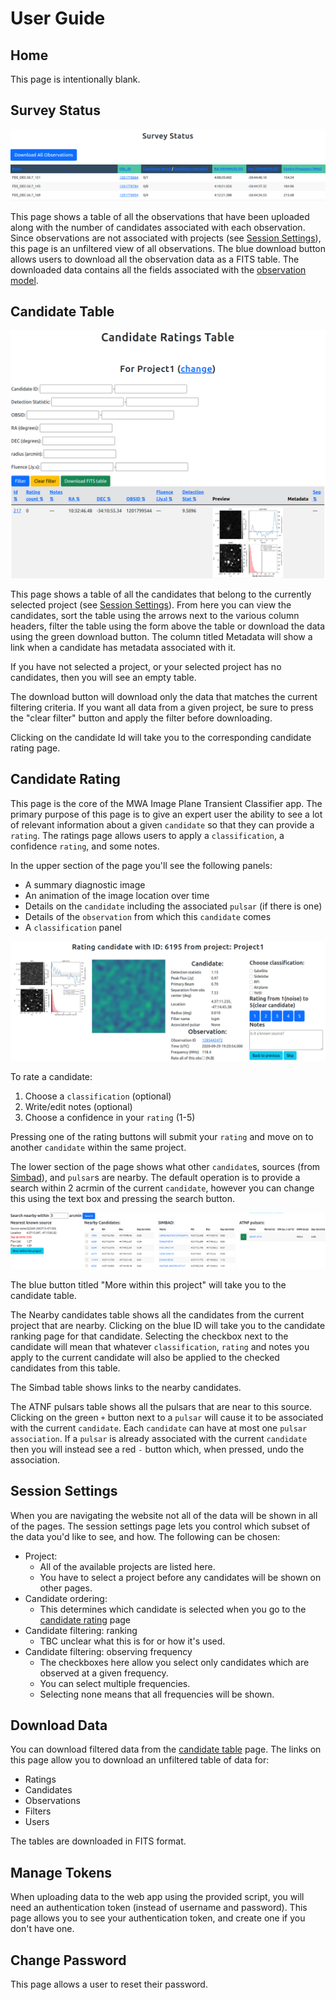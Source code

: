 # User Guide

## Home

This page is intentionally blank.

## Survey Status

![Survey Status](figures/SurveyStatusPage.png)

This page shows a table of all the observations that have been uploaded along with the number of candidates associated with each observation.
Since observations are not associated with projects (see [Session Settings](#session-settings)), this page is an unfiltered view of all observations.
The blue download button allows users to download all the observation data as a FITS table.
The downloaded data contains all the fields associated with the [observation model](databases).

## Candidate Table

![Candidate Ratings Table](figures/CandidateRatingsTable.png)

This page shows a table of all the candidates that belong to the currently selected project (see [Session Settings](#session-settings)).
From here you can view the candidates, sort the table using the arrows next to the various column headers, filter the table using the form above the table or download the data using the green download button.
The column titled Metadata will show a link when a candidate has metadata associated with it.

If you have not selected a project, or your selected project has no candidates, then you will see an empty table.

The download button will download only the data that matches the current filtering criteria.
If you want all data from a given project, be sure to press the "clear filter" button and apply the filter before downloading.

Clicking on the candidate Id will take you to the corresponding candidate rating page.

## Candidate Rating

This page is the core of the MWA Image Plane Transient Classifier app.
The primary purpose of this page is to give an expert user the ability to see a lot of relevant information about a given `candidate` so that they can provide a `rating`.
The ratings page allows users to apply a `classification`, a confidence `rating`, and some notes.

In the upper section of the page you'll see the following panels:

- A summary diagnostic image
- An animation of the image location over time
- Details on the `candidate` including the associated `pulsar` (if there is one)
- Details of the `observation` from which this `candidate` comes
- A `classification` panel

![Candidate Ratings Upper](figures/CandidateRatingUpper.png)

To rate a candidate:

1. Choose a `classification` (optional)
2. Write/edit notes (optional)
3. Choose a confidence in your `rating` (1-5)

Pressing one of the rating buttons will submit your `rating` and move on to another `candidate` within the same project.

The lower section of the page shows what other `candidate`s, sources (from [Simbad](https://simbad.u-strasbg.fr/simbad/sim-fid)), and `pulsar`s are nearby.
The default operation is to provide a search within 2 acrmin of the current `candidate`, however you can change this using the text box and pressing the search button.

![Candidate Ratings Lower](figures/CandidateRatingLower.png)

The blue button titled "More within this project" will take you to the candidate table.

The Nearby candidates table shows all the candidates from the current project that are nearby.
Clicking on the blue ID will take you to the candidate ranking page for that candidate.
Selecting the checkbox next to the candidate will mean that whatever `classification`, `rating` and notes you apply to the current candidate will also be applied to the checked candidates from this table.

The Simbad table shows links to the nearby candidates.

The ATNF pulsars table shows all the pulsars that are near to this source.
Clicking on the green `+` button next to a `pulsar` will cause it to be associated with the current `candidate`.
Each `candidate` can have at most one `pulsar` `association`.
If a `pulsar` is already associated with the current `candidate` then you will instead see a red `-` button which, when pressed, undo the association.

## Session Settings

When you are navigating the website not all of the data will be shown in all of the pages.
The session settings page lets you control which subset of the data you'd like to see, and how.
The following can be chosen:

- Project:
  - All of the available projects are listed here.
  - You have to select a project before any candidates will be shown on other pages.
- Candidate ordering:
  - This determines which candidate is selected when you go to the [candidate rating](#candidate-rating) page
- Candidate filtering: ranking
  - TBC unclear what this is for or how it's used.
- Candidate filtering: observing frequency
  - The checkboxes here allow you select only candidates which are observed at a given frequency.
  - You can select multiple frequencies.
  - Selecting none means that all frequencies will be shown.

## Download Data

You can download filtered data from the [candidate table](#candidate-table) page.
The links on this page allow you to download an unfiltered table of data for:

- Ratings
- Candidates
- Observations
- Filters
- Users

The tables are downloaded in FITS format.

## Manage Tokens

When uploading data to the web app using the provided script, you will need an authentication token (instead of username and password).
This page allows you to see your authentication token, and create one if you don't have one.

## Change Password

This page allows a user to reset their password.
